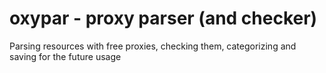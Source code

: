 # oxypar - proxy parser (and checker)
Parsing resources with free proxies, checking them, categorizing and saving for the future usage